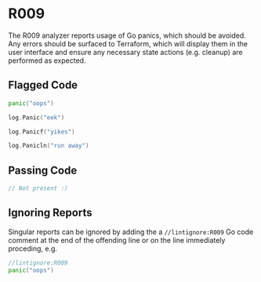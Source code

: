 # R009

The R009 analyzer reports usage of Go panics, which should be avoided. Any errors should be surfaced to Terraform, which will display them in the user interface and ensure any necessary state actions (e.g. cleanup) are performed as expected.

## Flagged Code

```go
panic("oops")

log.Panic("eek")

log.Panicf("yikes")

log.Panicln("run away")
```

## Passing Code

```go
// Not present :)
```

## Ignoring Reports

Singular reports can be ignored by adding the a `//lintignore:R009` Go code comment at the end of the offending line or on the line immediately proceding, e.g.

```go
//lintignore:R009
panic("oops")
```
